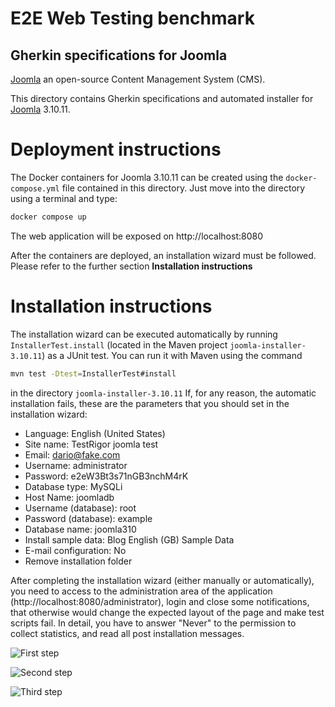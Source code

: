 E2E Web Testing benchmark
=========================

Gherkin specifications for Joomla
----------------------

[Joomla](https://www.joomla.org/) an open-source Content Management System (CMS).

This directory contains Gherkin specifications and automated installer for [Joomla](https://www.joomla.org/) 3.10.11.

# Deployment instructions
The Docker containers for Joomla 3.10.11 can be created using the `docker-compose.yml` file contained in this directory. Just move into the directory using a terminal and type:

```bash
docker compose up
```

The web application will be exposed on http://localhost:8080

After the containers are deployed, an installation wizard must be followed. Please refer to the further section **Installation instructions**

# Installation instructions

The installation wizard can be executed automatically by running `InstallerTest.install` (located in the Maven project `joomla-installer-3.10.11`) as a JUnit test. You can run it with Maven using the command 
```bash
mvn test -Dtest=InstallerTest#install
``` 
in the directory `joomla-installer-3.10.11` 
If, for any reason, the automatic installation fails, these are the parameters that you should set in the installation wizard:

*	Language: English (United States)
*	Site name: TestRigor joomla test
*	Email: dario@fake.com
*	Username: administrator
*	Password: e2eW3Bt3s71nGB3nchM4rK
* 	Database type: MySQLi
*	Host Name: joomladb
*	Username (database): root
* 	Password (database): example
*	Database name: joomla310
*	Install sample data: Blog English (GB) Sample Data
*	E-mail configuration: No
* 	Remove installation folder

After completing the installation wizard (either manually or automatically), you need to access to the administration area of the application (http://localhost:8080/administrator), login and close some notifications, that otherwise would change the expected layout of the page and make test scripts fail. In detail, you have to answer "Never" to the permission to collect statistics, and read all post installation messages. 


![First step](https://i.imgur.com/1e2D90G.png "Answer Never to the permission to collect statistics")

![Second step](https://i.imgur.com/wNhU1jN.png "Click Read messages")

![Third step](https://i.imgur.com/KtPDmyw.png "Click Hide all messages")